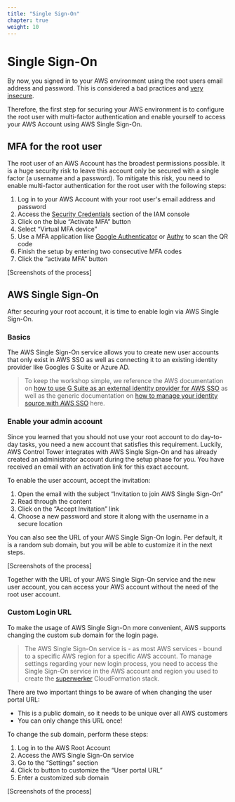 ```yaml
---
title: "Single Sign-On"
chapter: true
weight: 10
---
```


# Single Sign-On

By now, you signed in to your AWS environment using the root users email address and password. This is considered a bad practices and [very insecure](https://docs.aws.amazon.com/IAM/latest/UserGuide/id_root-user.html).

Therefore, the first step for securing your AWS environment is to configure the root user with multi-factor authentication and enable yourself to access your AWS Account using AWS Single Sign-On.

## MFA for the root user

The root user of an AWS Account has the broadest permissions possible. It is a huge security risk to leave this account only be secured with a single factor (a username and a password). To mitigate this risk, you need to enable multi-factor authentication for the root user with the following steps:

1. Log in to your AWS Account with your root user's email address and password
1. Access the [Security Credentials](https://console.aws.amazon.com/iam/home#/security_credentials$mfa) section of the IAM console
1. Click on the blue “Activate MFA” button
1. Select “Virtual MFA device”
1. Use a MFA application like [Google Authenticator](https://en.wikipedia.org/wiki/Google_Authenticator) or [Authy](https://authy.com/) to scan the QR code
1. Finish the setup by entering two consecutive MFA codes
1. Click the “activate MFA” button

[Screenshots of the process]

## AWS Single Sign-On

After securing your root account, it is time to enable login via AWS Single Sign-On.

### Basics

The AWS Single Sign-On service allows you to create new user accounts that only exist in AWS SSO as well as connecting it to an existing identity provider like Googles G Suite or Azure AD.

> To keep the workshop simple, we reference the AWS documentation on [how to use G Suite as an external identity provider for AWS SSO](https://aws.amazon.com/blogs/security/how-to-use-g-suite-as-external-identity-provider-aws-sso/) as well as the generic documentation on [how to manage your identity source with AWS SSO](https://docs.aws.amazon.com/singlesignon/latest/userguide/manage-your-identity-source.html) here.

### Enable your admin account

Since you learned that you should not use your root account to do day-to-day tasks, you need a new account that satisfies this requirement. Luckily, AWS Control Tower integrates with AWS Single Sign-On and has already created an administrator account during the setup phase for you. You have received an email with an activation link for this exact account.

To enable the user account, accept the invitation:

1. Open the email with the subject “Invitation to join AWS Single Sign-On”
1. Read through the content
1. Click on the “Accept Invitation” link
1. Choose a new password and store it along with the username in a secure location

You can also see the URL of your AWS Single Sign-On login. Per default, it is a random sub domain, but you will be able to customize it in the next steps.

[Screenshots of the process]

Together with the URL of your AWS Single Sign-On service and the new user account, you can access your AWS account without the need of the root user account.

### Custom Login URL

To make the usage of AWS Single Sign-On more convenient, AWS supports changing the custom sub domain for the login page.

> The AWS Single Sign-On service is - as most AWS services - bound to a specific AWS region for a specific AWS account. To manage settings regarding your new login process, you need to access the Single Sign-On service in the AWS account and region you used to create the [superwerker] CloudFormation stack.

There are two important things to be aware of when changing the user portal URL:

- This is a public domain, so it needs to be unique over all AWS customers
- You can only change this URL once!

To change the sub domain, perform these steps:

1. Log in to the AWS Root Account
1. Access the AWS Single Sign-On service
1. Go to the “Settings” section
1. Click to button to customize the “User portal URL”
1. Enter a customized sub domain

[Screenshots of the process]

[superwerker]: https://github.com/superwerker/superwerker

